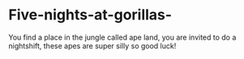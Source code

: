# Five-nights-at-gorillas-
You find a place in the jungle called ape land, you are invited to do a nightshift,  these apes are super silly so good luck!
